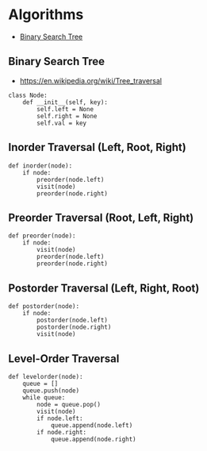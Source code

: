 # Algorithms

* [Binary Search Tree](https://github.com/nealav/interviewing/blob/master/algorithms.md#binary-search-tree)

## Binary Search Tree

* https://en.wikipedia.org/wiki/Tree_traversal

```python3
class Node: 
    def __init__(self, key): 
        self.left = None
        self.right = None
        self.val = key
```

## Inorder Traversal (Left, Root, Right)

```python3
def inorder(node):
    if node:
        preorder(node.left)
        visit(node)
        preorder(node.right)
```

## Preorder Traversal (Root, Left, Right)

```python3
def preorder(node):
    if node:
        visit(node)
        preorder(node.left)
        preorder(node.right)
```

## Postorder Traversal (Left, Right, Root)

```python3
def postorder(node):
    if node:
        postorder(node.left)
        postorder(node.right)
        visit(node)
```

## Level-Order Traversal

```python3
def levelorder(node):
    queue = []
    queue.push(node)
    while queue:
        node = queue.pop()
        visit(node)
        if node.left:
            queue.append(node.left)
        if node.right:
            queue.append(node.right)
```
